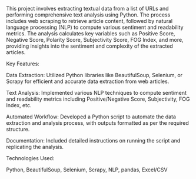 This project involves extracting textual data from a list of URLs and performing comprehensive text analysis using Python. The process includes web scraping to retrieve article content, followed by natural language processing (NLP) to compute various sentiment and readability metrics. The analysis calculates key variables such as Positive Score, Negative Score, Polarity Score, Subjectivity Score, FOG Index, and more, providing insights into the sentiment and complexity of the extracted articles.

Key Features:

Data Extraction: Utilized Python libraries like BeautifulSoup, Selenium, or Scrapy for efficient and accurate data extraction from web articles.

Text Analysis: Implemented various NLP techniques to compute sentiment and readability metrics including Positive/Negative Score, Subjectivity, FOG Index, etc.

Automated Workflow: Developed a Python script to automate the data extraction and analysis process, with outputs formatted as per the required structure.

Documentation: Included detailed instructions on running the script and replicating the analysis.


Technologies Used:

Python, BeautifulSoup, Selenium, Scrapy, NLP, pandas, Excel/CSV
